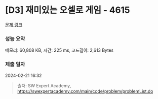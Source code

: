# [D3] 재미있는 오셀로 게임 - 4615 

[문제 링크](https://swexpertacademy.com/main/code/problem/problemDetail.do?contestProbId=AWQmA4uK8ygDFAXj) 

### 성능 요약

메모리: 60,808 KB, 시간: 225 ms, 코드길이: 2,613 Bytes

### 제출 일자

2024-02-21 16:32



> 출처: SW Expert Academy, https://swexpertacademy.com/main/code/problem/problemList.do
